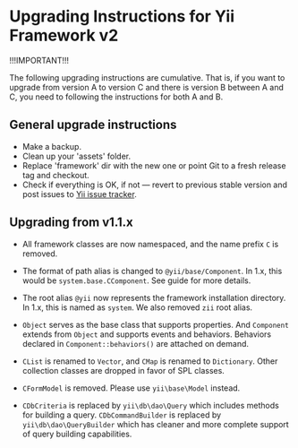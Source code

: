 Upgrading Instructions for Yii Framework v2
===========================================

!!!IMPORTANT!!!

The following upgrading instructions are cumulative. That is,
if you want to upgrade from version A to version C and there is
version B between A and C, you need to following the instructions
for both A and B.


General upgrade instructions
----------------------------

- Make a backup.
- Clean up your 'assets' folder.
- Replace 'framework' dir with the new one or point Git to a fresh
  release tag and checkout.
- Check if everything is OK, if not — revert to previous stable version and post
  issues to [Yii issue tracker](https://github.com/yiisoft/yii2/issues).


Upgrading from v1.1.x
---------------------

- All framework classes are now namespaced, and the name prefix `C` is removed.

- The format of path alias is changed to `@yii/base/Component`.
  In 1.x, this would be `system.base.CComponent`. See guide for more details.

- The root alias `@yii` now represents the framework installation directory.
   In 1.x, this is named as `system`. We also removed `zii` root alias.

- `Object` serves as the base class that supports properties. And `Component` extends
  from `Object` and supports events and behaviors. Behaviors declared in
  `Component::behaviors()` are attached on demand.

- `CList` is renamed to `Vector`, and `CMap` is renamed to `Dictionary`.
  Other collection classes are dropped in favor of SPL classes.

- `CFormModel` is removed. Please use `yii\base\Model` instead.

- `CDbCriteria` is replaced by `yii\db\dao\Query` which includes methods for
  building a query. `CDbCommandBuilder` is replaced by `yii\db\dao\QueryBuilder`
  which has cleaner and more complete support of query building capabilities.

